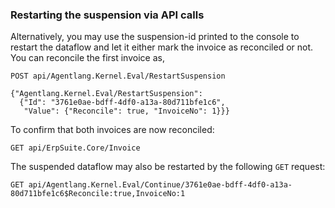 ### Restarting the suspension via API calls

Alternatively, you may use the suspension-id printed to the console to restart the dataflow and let it either mark the invoice as reconciled or not.
You can reconcile the first invoice as,

```shell
POST api/Agentlang.Kernel.Eval/RestartSuspension

{"Agentlang.Kernel.Eval/RestartSuspension":
  {"Id": "3761e0ae-bdff-4df0-a13a-80d711bfe1c6",
   "Value": {"Reconcile": true, "InvoiceNo": 1}}}
```

To confirm that both invoices are now reconciled:

```shell
GET api/ErpSuite.Core/Invoice
```

The suspended dataflow may also be restarted by the following `GET` request:

```
GET api/Agentlang.Kernel.Eval/Continue/3761e0ae-bdff-4df0-a13a-80d711bfe1c6$Reconcile:true,InvoiceNo:1
```
